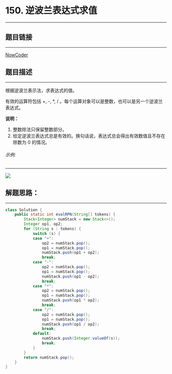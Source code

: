 
# 150. 逆波兰表达式求值
---
## 题目链接
---
<a href="https://leetcode-cn.com/problems/evaluate-reverse-polish-notation/">NowCoder</a>

## 题目描述
---


根据逆波兰表示法，求表达式的值。

有效的运算符包括 +, -, *, / 。每个运算对象可以是整数，也可以是另一个逆波兰表达式。

**说明：**

 1. 整数除法只保留整数部分。
  2.    给定逆波兰表达式总是有效的。换句话说，表达式总会得出有效数值且不存在除数为 0 的情况。

###### 示例:
---
![](https://img-blog.csdnimg.cn/20200401133016229.png?x-oss-process=image/watermark,type_ZmFuZ3poZW5naGVpdGk,shadow_10,text_aHR0cHM6Ly9ibG9nLmNzZG4ubmV0L3dlaXhpbl80NDg0MDU3Mg==,size_16,color_FFFFFF,t_70)


## 解题思路：
---

```java
class Solution {
	public static int evalRPN(String[] tokens) {
		Stack<Integer> numStack = new Stack<>();
		Integer op1, op2;
		for (String s : tokens) {
			switch (s) {
			case "+":
				op2 = numStack.pop();
				op1 = numStack.pop();
				numStack.push(op1 + op2);
				break;
			case "-":
				op2 = numStack.pop();
				op1 = numStack.pop();
				numStack.push(op1 - op2);
				break;
			case "*":
				op2 = numStack.pop();
				op1 = numStack.pop();
				numStack.push(op1 * op2);
				break;
			case "/":
				op2 = numStack.pop();
				op1 = numStack.pop();
				numStack.push(op1 / op2);
				break;
			default:
				numStack.push(Integer.valueOf(s));
				break;
			}
		}
		return numStack.pop();
	}
}
```

